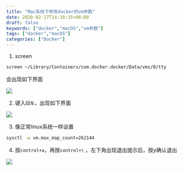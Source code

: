```yaml
---
title: "Mac系统下修改docker的vm参数"
date: 2020-02-17T14:10:15+08:00
draft: false
keywords: ["docker","macOS","vm参数"]
tags: ["docker","macOS"]
categories: ["Docker"]
---
```


1. screen

```sh
screen ~/Library/Containers/com.docker.docker/Data/vms/0/tty
```

会出现如下界面

![](https://cdn.jsdelivr.net/gh/uyaba/pic-cloud/img/20200217143600.png)


2. 键入`回车`，出现如下界面

![](https://cdn.jsdelivr.net/gh/uyaba/pic-cloud/img/20200217144718.png)

3. 像正常linux系统一样设置

```sh
sysctl -w vm.max_map_count=262144
```

4. 按`control+a`，再按`control+\` ，左下角出现退出提示后，按y确认退出

![](https://cdn.jsdelivr.net/gh/uyaba/pic-cloud/img/20200217144803.png)
